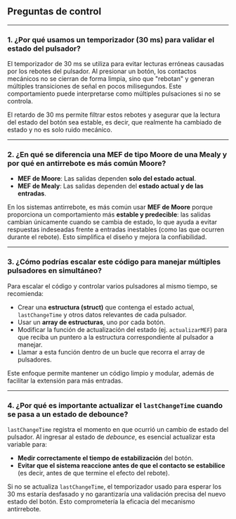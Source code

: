 ##  Preguntas de control

---

### 1. **¿Por qué usamos un temporizador (30 ms) para validar el estado del pulsador?**

El temporizador de 30 ms se utiliza para evitar lecturas erróneas causadas por los rebotes del pulsador. Al presionar un botón, los contactos mecánicos no se cierran de forma limpia, sino que "rebotan" y generan múltiples transiciones de señal en pocos milisegundos. Este comportamiento puede interpretarse como múltiples pulsaciones si no se controla. 

El retardo de 30 ms permite filtrar estos rebotes y asegurar que la lectura del estado del botón sea estable, es decir, que realmente ha cambiado de estado y no es solo ruido mecánico.

---

### 2. **¿En qué se diferencia una MEF de tipo Moore de una Mealy y por qué en antirrebote es más común Moore?**

- **MEF de Moore**: Las salidas dependen **solo del estado actual**.
- **MEF de Mealy**: Las salidas dependen del **estado actual y de las entradas**.

En los sistemas antirrebote, es más común usar **MEF de Moore** porque proporciona un comportamiento más **estable y predecible**: las salidas cambian únicamente cuando se cambia de estado, lo que ayuda a evitar respuestas indeseadas frente a entradas inestables (como las que ocurren durante el rebote). Esto simplifica el diseño y mejora la confiabilidad.

---

### 3. **¿Cómo podrías escalar este código para manejar múltiples pulsadores en simultáneo?**

Para escalar el código y controlar varios pulsadores al mismo tiempo, se recomienda:

- Crear una **estructura (struct)** que contenga el estado actual, `lastChangeTime` y otros datos relevantes de cada pulsador.
- Usar un **array de estructuras**, uno por cada botón.
- Modificar la función de actualización del estado (ej. `actualizarMEF`) para que reciba un puntero a la estructura correspondiente al pulsador a manejar.
- Llamar a esta función dentro de un bucle que recorra el array de pulsadores.

Este enfoque permite mantener un código limpio y modular, además de facilitar la extensión para más entradas.

---

### 4. **¿Por qué es importante actualizar el `lastChangeTime` cuando se pasa a un estado de debounce?**

`lastChangeTime` registra el momento en que ocurrió un cambio de estado del pulsador. Al ingresar al estado de *debounce*, es esencial actualizar esta variable para:

- **Medir correctamente el tiempo de estabilización** del botón.
- **Evitar que el sistema reaccione antes de que el contacto se estabilice** (es decir, antes de que termine el efecto del rebote).

Si no se actualiza `lastChangeTime`, el temporizador usado para esperar los 30 ms estaría desfasado y no garantizaría una validación precisa del nuevo estado del botón. Esto comprometería la eficacia del mecanismo antirrebote.
